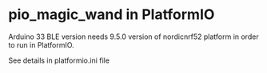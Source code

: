 # pio_magic_wand in PlatformIO




Arduino 33 BLE version needs 9.5.0 version of nordicnrf52 platform in order to run in PlatformIO.

See details in platformio.ini file
